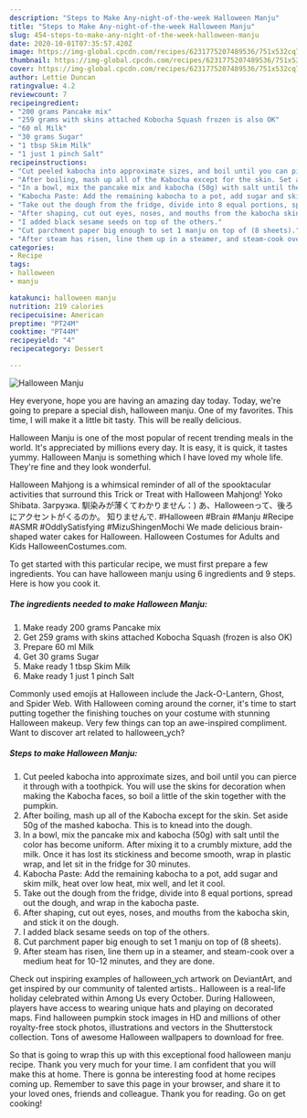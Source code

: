 ```yaml
---
description: "Steps to Make Any-night-of-the-week Halloween Manju"
title: "Steps to Make Any-night-of-the-week Halloween Manju"
slug: 454-steps-to-make-any-night-of-the-week-halloween-manju
date: 2020-10-01T07:35:57.420Z
image: https://img-global.cpcdn.com/recipes/6231775207489536/751x532cq70/halloween-manju-recipe-main-photo.jpg
thumbnail: https://img-global.cpcdn.com/recipes/6231775207489536/751x532cq70/halloween-manju-recipe-main-photo.jpg
cover: https://img-global.cpcdn.com/recipes/6231775207489536/751x532cq70/halloween-manju-recipe-main-photo.jpg
author: Lettie Duncan
ratingvalue: 4.2
reviewcount: 7
recipeingredient:
- "200 grams Pancake mix"
- "259 grams with skins attached Kobocha Squash frozen is also OK"
- "60 ml Milk"
- "30 grams Sugar"
- "1 tbsp Skim Milk"
- "1 just 1 pinch Salt"
recipeinstructions:
- "Cut peeled kabocha into approximate sizes, and boil until you can pierce it through with a toothpick. You will use the skins for decoration when making the Kabocha faces, so boil a little of the skin together with the pumpkin."
- "After boiling, mash up all of the Kabocha except for the skin. Set aside 50g of the mashed kabocha. This is to knead into the dough."
- "In a bowl, mix the pancake mix and kabocha (50g) with salt until the color has become uniform. After mixing it to a crumbly mixture, add the milk. Once it has lost its stickiness and become smooth, wrap in plastic wrap, and let sit in the fridge for 30 minutes."
- "Kabocha Paste: Add the remaining kabocha to a pot, add sugar and skim milk, heat over low heat, mix well, and let it cool."
- "Take out the dough from the fridge, divide into 8 equal portions, spread out the dough, and wrap in the kabocha paste."
- "After shaping, cut out eyes, noses, and mouths from the kabocha skin, and stick it on the dough."
- "I added black sesame seeds on top of the others."
- "Cut parchment paper big enough to set 1 manju on top of (8 sheets)."
- "After steam has risen, line them up in a steamer, and steam-cook over a medium heat for 10-12 minutes, and they are done."
categories:
- Recipe
tags:
- halloween
- manju

katakunci: halloween manju 
nutrition: 219 calories
recipecuisine: American
preptime: "PT24M"
cooktime: "PT44M"
recipeyield: "4"
recipecategory: Dessert

---
```



![Halloween Manju](https://img-global.cpcdn.com/recipes/6231775207489536/751x532cq70/halloween-manju-recipe-main-photo.jpg)

Hey everyone, hope you are having an amazing day today. Today, we're going to prepare a special dish, halloween manju. One of my favorites. This time, I will make it a little bit tasty. This will be really delicious.

Halloween Manju is one of the most popular of recent trending meals in the world. It's appreciated by millions every day. It is easy, it is quick, it tastes yummy. Halloween Manju is something which I have loved my whole life. They're fine and they look wonderful.

Halloween Mahjong is a whimsical reminder of all of the spooktacular activities that surround this Trick or Treat with Halloween Mahjong! Yoko Shibata. Загрузка. 馴染みが薄くてわかりません：) あ、Halloweenって、後ろにアクセントがくるのか。 知りませんで. #Halloween #Brain #Manju #Recipe #ASMR #OddlySatisfying #MizuShingenMochi We made delicious brain-shaped water cakes for Halloween. Halloween Costumes for Adults and Kids HalloweenCostumes.com.


To get started with this particular recipe, we must first prepare a few ingredients. You can have halloween manju using 6 ingredients and 9 steps. Here is how you cook it.

<!--inarticleads1-->

##### The ingredients needed to make Halloween Manju:

1. Make ready 200 grams Pancake mix
1. Get 259 grams with skins attached Kobocha Squash (frozen is also OK)
1. Prepare 60 ml Milk
1. Get 30 grams Sugar
1. Make ready 1 tbsp Skim Milk
1. Make ready 1 just 1 pinch Salt


Commonly used emojis at Halloween include the Jack-O-Lantern, Ghost, and Spider Web. With Halloween coming around the corner, it&#39;s time to start putting together the finishing touches on your costume with stunning Halloween makeup. Very few things can top an awe-inspired compliment. Want to discover art related to halloween_ych? 

<!--inarticleads2-->

##### Steps to make Halloween Manju:

1. Cut peeled kabocha into approximate sizes, and boil until you can pierce it through with a toothpick. You will use the skins for decoration when making the Kabocha faces, so boil a little of the skin together with the pumpkin.
1. After boiling, mash up all of the Kabocha except for the skin. Set aside 50g of the mashed kabocha. This is to knead into the dough.
1. In a bowl, mix the pancake mix and kabocha (50g) with salt until the color has become uniform. After mixing it to a crumbly mixture, add the milk. Once it has lost its stickiness and become smooth, wrap in plastic wrap, and let sit in the fridge for 30 minutes.
1. Kabocha Paste: Add the remaining kabocha to a pot, add sugar and skim milk, heat over low heat, mix well, and let it cool.
1. Take out the dough from the fridge, divide into 8 equal portions, spread out the dough, and wrap in the kabocha paste.
1. After shaping, cut out eyes, noses, and mouths from the kabocha skin, and stick it on the dough.
1. I added black sesame seeds on top of the others.
1. Cut parchment paper big enough to set 1 manju on top of (8 sheets).
1. After steam has risen, line them up in a steamer, and steam-cook over a medium heat for 10-12 minutes, and they are done.


Check out inspiring examples of halloween_ych artwork on DeviantArt, and get inspired by our community of talented artists.. Halloween is a real-life holiday celebrated within Among Us every October. During Halloween, players have access to wearing unique hats and playing on decorated maps. Find halloween pumpkin stock images in HD and millions of other royalty-free stock photos, illustrations and vectors in the Shutterstock collection. Tons of awesome Halloween wallpapers to download for free. 

So that is going to wrap this up with this exceptional food halloween manju recipe. Thank you very much for your time. I am confident that you will make this at home. There is gonna be interesting food at home recipes coming up. Remember to save this page in your browser, and share it to your loved ones, friends and colleague. Thank you for reading. Go on get cooking!
